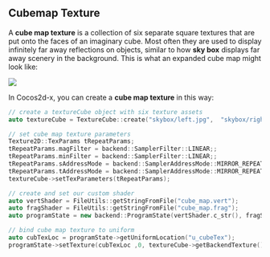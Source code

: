## Cubemap Texture
A __cube map texture__ is a collection of six separate square textures that are
put onto the faces of an imaginary cube. Most often they are used to display
infinitely far away reflections on objects, similar to how __sky box__ displays
far away scenery in the background. This is what an expanded cube map might look
like:

![](3d-img/Cubemap.jpg)

In Cocos2d-x, you can create a __cube map texture__ in this way:

```cpp
// create a textureCube object with six texture assets
auto textureCube = TextureCube::create("skybox/left.jpg",  "skybox/right.jpg", "skybox/top.jpg", "skybox/bottom.jpg", "skybox/front.jpg", "skybox/back.jpg");

// set cube map texture parameters
Texture2D::TexParams tRepeatParams;
tRepeatParams.magFilter = backend::SamplerFilter::LINEAR;;
tRepeatParams.minFilter = backend::SamplerFilter::LINEAR;;
tRepeatParams.sAddressMode = backend::SamplerAddressMode::MIRROR_REPEAT;
tRepeatParams.tAddressMode = backend::SamplerAddressMode::MIRROR_REPEAT;
textureCube->setTexParameters(tRepeatParams);

// create and set our custom shader
auto vertShader = FileUtils::getStringFromFile("cube_map.vert");
auto fragShader = FileUtils::getStringFromFile("cube_map.frag");
auto programState = new backend::ProgramState(vertShader.c_str(), fragShader.c_str());

// bind cube map texture to uniform
auto cubTexLoc = programState->getUniformLocation("u_cubeTex");
programState->setTexture(cubTexLoc ,0, textureCube->getBackendTexture());
```

